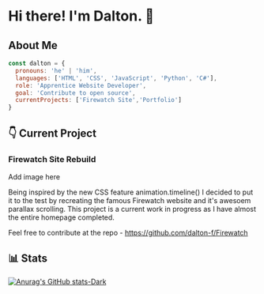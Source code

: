 # Hi there! I'm Dalton. 👋 

## About Me

```javascript
const dalton = {
  pronouns: 'he' | 'him',
  languages: ['HTML', 'CSS', 'JavaScript', 'Python', 'C#'],
  role: 'Apprentice Website Developer',
  goal: 'Contribute to open source',
  currentProjects: ['Firewatch Site','Portfolio'] 
}
```

## 👇 Current Project

### Firewatch Site Rebuild

Add image here

Being inspired by the new CSS feature animation.timeline() I decided to put it to the test by recreating the famous Firewatch website and it's awesoem parallax scrolling. This project is a current work in progress as I have almost the entire homepage completed.

Feel free to contribute at the repo - https://github.com/dalton-f/Firewatch

## 📊 Stats

[![Anurag's GitHub stats-Dark](https://github-readme-stats.vercel.app/api/top-langs/?username=dalton-f&layout=compact&show_icons=true&theme=dark#gh-dark-mode-only)](https://github.com/anuraghazra/github-readme-stats#gh-dark-mode-only)



